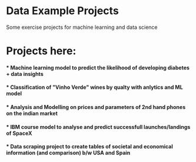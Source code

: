 # Data Example Projects
 Some exercise projects for machine learning and data science
 
# Projects here:

#### * Machine learning model to predict the likelihood of developing diabetes + data insights 
#### * Classification of "Vinho Verde" wines by qualty with anlytics and ML model
#### * Analysis and Modelling on prices and parameters of 2nd hand phones on the indian market
#### * IBM course model to analyse and predict successfull launches/landings of SpaceX
#### * Data scraping project to create tables of societal and economical information (and comparison) b/w USA and Spain

 
